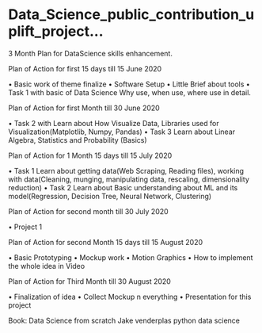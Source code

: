 # Data_Science_public_contribution_uplift_project...
3 Month Plan for DataScience skills enhancement.

Plan of Action for first 15 days till 15 June 2020 

•	Basic work of theme finalize
•	Software Setup
•	Little Brief about tools
•	Task 1 with basic of Data Science Why use, when use, where use in detail.

Plan of Action for first Month till 30 June 2020

•	Task 2 with Learn about How Visualize Data, Libraries used for Visualization(Matplotlib, Numpy, Pandas)
•	Task 3 Learn about Linear Algebra, Statistics and Probability (Basics)

Plan of Action for 1 Month 15 days till 15 July 2020

•	Task 1 Learn about getting data(Web Scraping, Reading files), working with data(Cleaning, munging, manipulating data, rescaling, dimensionality reduction)
•	Task 2 Learn about Basic understanding about ML and its model(Regression, Decision Tree, Neural Network, Clustering)

Plan of Action for second month till 30 July 2020

•	Project 1 

Plan of Action for second Month 15 days till 15 August 2020

•	Basic Prototyping 
•	Mockup work
•	Motion Graphics
•	How to implement the whole idea in Video

Plan of Action for Third Month till 30 August 2020

•	Finalization of idea
•	Collect Mockup n everything
•	Presentation for this project

Book:
Data Science from scratch
Jake venderplas python data science
